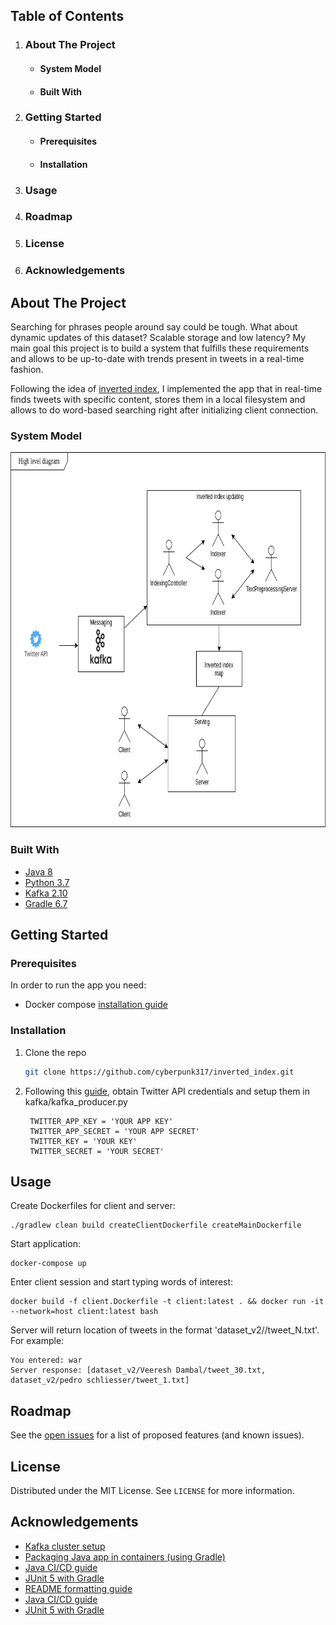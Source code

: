
<!-- TABLE OF CONTENTS -->
  <h2>Table of Contents</h2>
  <ol>
    <li>
      <h3>About The Project</h3>
      <ul>
        <li><h4>System Model</h4></li>
        <li><h4>Built With</h4></li>
      </ul>
    </li>
    <li>
      <h3>Getting Started</h3>
      <ul>
        <li><h4>Prerequisites</h4></li>
        <li><h4>Installation</h4></li>
      </ul>
    </li>
    <li><h3>Usage</h3></li>
    <li><h3>Roadmap</h3></li>
    <li><h3>License</h3></li>
    <li><h3>Acknowledgements</h3></li>
  </ol>



<!-- ABOUT THE PROJECT -->
## About The Project

Searching for phrases people around say could be tough. What about dynamic updates of this dataset?
Scalable storage and low latency? My main goal  this project is to build a system that fulfills these requirements 
and allows to be up-to-date with trends present in tweets in a real-time fashion.

Following the idea of [inverted index](https://en.wikipedia.org/wiki/Inverted_index), I implemented the app 
that in real-time finds tweets with specific content, stores them in a local filesystem and allows to do word-based 
searching right after initializing client connection.

### System Model

<a href="https://github.com/cyberpunk317/inverted_index">
 <img src="images/highLevelSystemModel.png" alt="SystemModel" width="800" height="600">
</a>

### Built With

* [Java 8](https://en.wikipedia.org/wiki/Java_version_history)
* [Python 3.7](https://www.python.org/downloads/release/python-373/)
* [Kafka 2.10](https://kafka.apache.org)
* [Gradle 6.7](https://gradle.org/)



<!-- GETTING STARTED -->
## Getting Started

### Prerequisites

In order to run the app you need: 
* Docker compose [installation guide](https://docs.docker.com/compose/install/)

### Installation

1. Clone the repo
   ```sh
   git clone https://github.com/cyberpunk317/inverted_index.git
   ```
2. Following this [guide](https://developer.twitter.com/en/docs/twitter-api/getting-started/getting-access-to-the-twitter-api),
   obtain Twitter API credentials and setup them in kafka/kafka_producer.py
   ```JS
    TWITTER_APP_KEY = 'YOUR APP KEY'
    TWITTER_APP_SECRET = 'YOUR APP SECRET'
    TWITTER_KEY = 'YOUR KEY'
    TWITTER_SECRET = 'YOUR SECRET'
   ```

<!-- USAGE EXAMPLES -->
## Usage

Create Dockerfiles for client and server:
```
./gradlew clean build createClientDockerfile createMainDockerfile
```
Start application:
```
docker-compose up
```
Enter client session and start typing words of interest:
```
docker build -f client.Dockerfile -t client:latest . && docker run -it --network=host client:latest bash
```
Server will return location of tweets in the format 'dataset_v2/<username>/tweet_N.txt'. For example:
```
You entered: war
Server response: [dataset_v2/Veeresh Dambal/tweet_30.txt, dataset_v2/pedro schliesser/tweet_1.txt]
```


<!-- ROADMAP -->
## Roadmap

See the [open issues](https://github.com/cyberpunk317/inverted_index/issues) for a list of proposed features (and known issues).


<!-- LICENSE -->
## License

Distributed under the MIT License. See `LICENSE` for more information.


<!-- ACKNOWLEDGEMENTS -->
## Acknowledgements
* [Kafka cluster setup](https://github.com/wurstmeister/kafka-docker#kafka-docker)
* [Packaging Java app in containers (using Gradle)](https://bmuschko.github.io/gradle-docker-plugin/)
* [Java CI/CD guide](https://habr.com/ru/company/jugru/blog/505994/)
* [JUnit 5 with Gradle](https://docs.gradle.org/current/userguide/java_testing.html)
* [README formatting guide](https://github.com/othneildrew/Best-README-Template)
* [Java CI/CD guide](https://habr.com/ru/company/jugru/blog/505994/)
* [JUnit 5 with Gradle](https://docs.gradle.org/current/userguide/java_testing.html)
